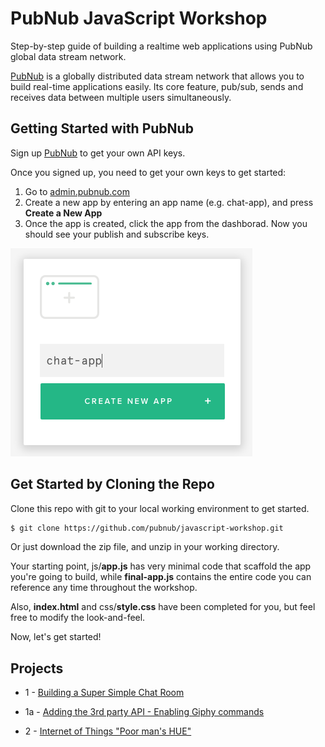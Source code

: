 # PubNub JavaScript Workshop

Step-by-step guide of building a realtime web applications using PubNub global data stream network.

[PubNub](https://pubnub.com) is a globally distributed data stream network that allows you to build real-time applications easily. Its core feature, pub/sub, sends and receives data between multiple users simultaneously.

## Getting Started with PubNub

Sign up [PubNub](https://www.pubnub.com/get-started/) to get your own API keys.

Once you signed up, you need to get your own keys to get started:

1. Go to [admin.pubnub.com](https://admin.pubnub.com)
2. Create a new app by entering an app name (e.g. chat-app), and press **Create a New App**
3. Once the app is created, click the app from the dashborad. Now you should see your publish and subscribe keys.

![Create a new app with PubNub](images/pubnub-new-app.png "Create a new app with PubNub")



## Get Started by Cloning the Repo

Clone this repo with git to your local working environment to get started.

```bash
$ git clone https://github.com/pubnub/javascript-workshop.git
```

Or just download the zip file, and unzip in your working directory.

Your starting point, js/**app.js** has very minimal code that scaffold the app you're going to build, while **final-app.js** contains the entire code you can reference any time throughout the workshop.

Also, **index.html** and css/**style.css** have been completed for you, but feel free to modify the look-and-feel.

Now, let's get started!

## Projects

- 1 - [Building a Super Simple Chat Room](01-chatroom) 


- 1a - [Adding the 3rd party API - Enabling Giphy commands](01a-chatroom-giphy)


- 2 - [Internet of Things "Poor man's HUE"](02-iot)